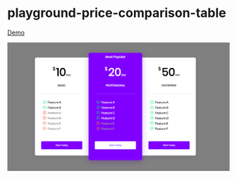 # playground-price-comparison-table

[Demo](https://dhtlee.github.io/playground-price-comparison-table/)

![](https://raw.githubusercontent.com/dhtlee/playground-price-comparison-table/master/PriceComparisonTable.png)
